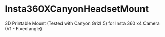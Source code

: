 # Insta360XCanyonHeadsetMount
3D Printable Mount (Tested with Canyon Grizl 5) for Insta 360 x4 Camera (V1 - Fixed angle)
